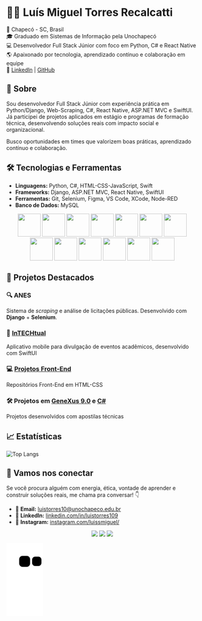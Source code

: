 # 👨‍💻 Luís Miguel Torres Recalcatti

📍 Chapecó - SC, Brasil   
🎓 Graduado em Sistemas de Informação pela Unochapecó   
💻 Desenvolvedor Full Stack Júnior com foco em Python, C# e React Native   
🌎 Apaixonado por tecnologia, aprendizado contínuo e colaboração em equipe   
🔗 [LinkedIn](https://www.linkedin.com/in/luis-miguel-torres-programador/) | [GitHub](https://github.com/luistorres109)

## 🚀 Sobre

Sou desenvolvedor Full Stack Júnior com experiência prática em Python/Django, Web-Scraping, C#, React Native, ASP.NET MVC e SwiftUI. Já participei de projetos aplicados em estágio e programas de formação técnica, desenvolvendo soluções reais com impacto social e organizacional.

Busco oportunidades em times que valorizem boas práticas, aprendizado contínuo e colaboração.

## 🛠️ Tecnologias e Ferramentas

- **Linguagens:** Python, C#, HTML-CSS-JavaScript, Swift
- **Frameworks:** Django, ASP.NET MVC, React Native, SwiftUI
- **Ferramentas:** Git, Selenium, Figma, VS Code, XCode, Node-RED
- **Banco de Dados:** MySQL

<div align="center">
  <img src="https://cdn.jsdelivr.net/gh/devicons/devicon@latest/icons/python/python-original.svg" width="60px" height="60px"/>
  <img src="https://cdn.jsdelivr.net/gh/devicons/devicon@latest/icons/selenium/selenium-original.svg" width="60px" height="60px"/>
  <img src="https://cdn.jsdelivr.net/gh/devicons/devicon@latest/icons/csharp/csharp-original.svg" width="60px" height="60px"/>
  <img src="https://cdn.jsdelivr.net/gh/devicons/devicon@latest/icons/mysql/mysql-original-wordmark.svg" width="60px" height="60px"/>
  <img src="https://cdn.jsdelivr.net/gh/devicons/devicon@latest/icons/vscode/vscode-original.svg" width="60px" height="60px"/>
  <img src="https://cdn.jsdelivr.net/gh/devicons/devicon@latest/icons/django/django-plain-wordmark.svg" width="60px" height="60px"/>
  <img src="https://cdn.jsdelivr.net/gh/devicons/devicon@latest/icons/javascript/javascript-original.svg" width="60px" height="60px"/>
  <img src="https://cdn.jsdelivr.net/gh/devicons/devicon@latest/icons/typescript/typescript-original.svg" width="60px" height="60px"/>
  <img src="https://cdn.jsdelivr.net/gh/devicons/devicon@latest/icons/html5/html5-original.svg" width="60px" height="60px"/>
  <img src="https://cdn.jsdelivr.net/gh/devicons/devicon@latest/icons/css3/css3-original.svg" width="60px" height="60px"/>
  <img src="https://cdn.jsdelivr.net/gh/devicons/devicon@latest/icons/react/react-original.svg" width="60px" height="60px"/>
  <img src="https://cdn.jsdelivr.net/gh/devicons/devicon@latest/icons/swift/swift-original-wordmark.svg" width="60px" height="60px"/>
  <img src="https://cdn.jsdelivr.net/gh/devicons/devicon@latest/icons/xcode/xcode-original.svg" width="60px" height="60px"/>
</div>

## 🚀 Projetos Destacados

### 🔍 **ANES**
Sistema de *scraping* e análise de licitações públicas. Desenvolvido com **Django** + **Selenium**.

### 📱 **[InTECHtual](https://github.com/luistorres109/inTECHtual)**
Aplicativo mobile para divulgação de eventos acadêmicos, desenvolvido com SwiftUI

### 💻 **[Projetos Front-End](https://github.com/luistorres109/repositorios_frontend)**
Repositórios Front-End em HTML-CSS

### 🛠️ **Projetos em [GeneXus 9.0](https://github.com/luistorres109/genexus_apostila) e [C#](https://github.com/luistorres109/csharp_apostila)**
Projetos desenvolvidos com apostilas técnicas

## 📈 Estatísticas
![Top Langs](https://github-readme-stats.vercel.app/api/top-langs/?username=luistorres109&layout=compact&theme=radical)  

## 🤝 Vamos nos conectar

Se você procura alguém com energia, ética, vontade de aprender e construir soluções reais, me chama pra conversar! 👇  
- 📧 **Email:** luistorres10@unochapeco.edu.br
- 💼 **LinkedIn:** [linkedin.com/in/luistorres109](https://www.linkedin.com/in/luistorres109)
- 📸 **Instagram:** [instagram.com/luissmiguel/](https://www.instagram.com/luissmiguel/)

<div align="center">
  <a href="https://www.instagram.com/luissmiguel/" target="_blank"><img loading="lazy" src="https://img.shields.io/badge/-Instagram-%23E4405F?style=for-the-badge&logo=instagram&logoColor=white" target="_blank"></a>
  <a href="https://www.linkedin.com/in/luis-miguel-torres-programador/" target="_blank"><img loading="lazy" src="https://img.shields.io/badge/-LinkedIn-%230077B5?style=for-the-badge&logo=linkedin&logoColor=white" target="_blank"></a>   
  <a href = "mailto:luistorres10@unochapeco.edu.br"><img loading="lazy" src="https://img.shields.io/badge/Gmail-D14836?style=for-the-badge&logo=gmail&logoColor=white" target="_blank"></a>
</div>

![Snake animation](https://github.com/luistorres109/luistorres109/blob/output/github-contribution-grid-snake.svg)
